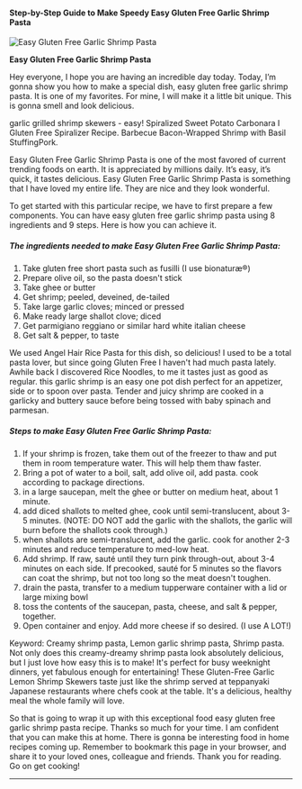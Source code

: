             

#### Step-by-Step Guide to Make Speedy Easy Gluten Free Garlic Shrimp Pasta

![Easy Gluten Free Garlic Shrimp Pasta](https://img-global.cpcdn.com/recipes/4718193877188608/751x532cq70/easy-gluten-free-garlic-shrimp-pasta-recipe-main-photo.jpg)

**Easy Gluten Free Garlic Shrimp Pasta**

Hey everyone, I hope you are having an incredible day today. Today, I’m gonna show you how to make a special dish, easy gluten free garlic shrimp pasta. It is one of my favorites. For mine, I will make it a little bit unique. This is gonna smell and look delicious.

garlic grilled shrimp skewers - easy! Spiralized Sweet Potato Carbonara I Gluten Free Spiralizer Recipe. Barbecue Bacon-Wrapped Shrimp with Basil StuffingPork.

Easy Gluten Free Garlic Shrimp Pasta is one of the most favored of current trending foods on earth. It is appreciated by millions daily. It’s easy, it’s quick, it tastes delicious. Easy Gluten Free Garlic Shrimp Pasta is something that I have loved my entire life. They are nice and they look wonderful.

To get started with this particular recipe, we have to first prepare a few components. You can have easy gluten free garlic shrimp pasta using 8 ingredients and 9 steps. Here is how you can achieve it.

##### The ingredients needed to make Easy Gluten Free Garlic Shrimp Pasta:

1.  Take gluten free short pasta such as fusilli (I use bionaturæ®)
2.  Prepare olive oil, so the pasta doesn't stick
3.  Take ghee or butter
4.  Get shrimp; peeled, deveined, de-tailed
5.  Take large garlic cloves; minced or pressed
6.  Make ready large shallot clove; diced
7.  Get parmigiano reggiano or similar hard white italian cheese
8.  Get salt & pepper, to taste

We used Angel Hair Rice Pasta for this dish, so delicious! I used to be a total pasta lover, but since going Gluten Free I haven't had much pasta lately. Awhile back I discovered Rice Noodles, to me it tastes just as good as regular. this garlic shrimp is an easy one pot dish perfect for an appetizer, side or to spoon over pasta. Tender and juicy shrimp are cooked in a garlicky and buttery sauce before being tossed with baby spinach and parmesan.

##### Steps to make Easy Gluten Free Garlic Shrimp Pasta:

1.  If your shrimp is frozen, take them out of the freezer to thaw and put them in room temperature water. This will help them thaw faster.
2.  Bring a pot of water to a boil, salt, add olive oil, add pasta. cook according to package directions.
3.  in a large saucepan, melt the ghee or butter on medium heat, about 1 minute.
4.  add diced shallots to melted ghee, cook until semi-translucent, about 3-5 minutes. (NOTE: DO NOT add the garlic with the shallots, the garlic will burn before the shallots cook through.)
5.  when shallots are semi-translucent, add the garlic. cook for another 2-3 minutes and reduce temperature to med-low heat.
6.  Add shrimp. If raw, sauté until they turn pink through-out, about 3-4 minutes on each side. If precooked, sauté for 5 minutes so the flavors can coat the shrimp, but not too long so the meat doesn't toughen.
7.  drain the pasta, transfer to a medium tupperware container with a lid or large mixing bowl
8.  toss the contents of the saucepan, pasta, cheese, and salt & pepper, together.
9.  Open container and enjoy. Add more cheese if so desired. (I use A LOT!)

Keyword: Creamy shrimp pasta, Lemon garlic shrimp pasta, Shrimp pasta. Not only does this creamy-dreamy shrimp pasta look absolutely delicious, but I just love how easy this is to make! It's perfect for busy weeknight dinners, yet fabulous enough for entertaining! These Gluten-Free Garlic Lemon Shrimp Skewers taste just like the shrimp served at teppanyaki Japanese restaurants where chefs cook at the table. It's a delicious, healthy meal the whole family will love.

So that is going to wrap it up with this exceptional food easy gluten free garlic shrimp pasta recipe. Thanks so much for your time. I am confident that you can make this at home. There is gonna be interesting food in home recipes coming up. Remember to bookmark this page in your browser, and share it to your loved ones, colleague and friends. Thank you for reading. Go on get cooking!

* * *